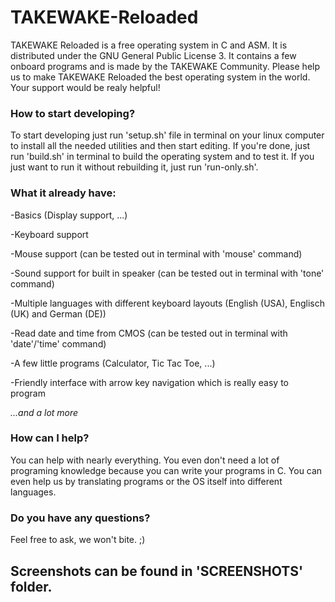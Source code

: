 # TAKEWAKE-Reloaded
TAKEWAKE Reloaded is a free operating system in C and ASM.
It is distributed under the GNU General Public License 3.
It contains a few onboard programs and is made by the TAKEWAKE Community.
Please help us to make TAKEWAKE Reloaded the best operating system in the world.
Your support would be realy helpful!

### How to start developing?
To start developing just run 'setup.sh' file in terminal on your linux computer to install all the needed utilities and then start editing.
If you're done, just run 'build.sh' in terminal to build the operating system and to test it.
If you just want to run it without rebuilding it, just run 'run-only.sh'.

### What it already have:
-Basics (Display support, ...)

-Keyboard support

-Mouse support (can be tested out in terminal with 'mouse' command)

-Sound support for built in speaker (can be tested out in terminal with 'tone' command)

-Multiple languages with different keyboard layouts (English (USA), Englisch (UK) and German (DE))

-Read date and time from CMOS (can be tested out in terminal with 'date'/'time' command)

-A few little programs (Calculator, Tic Tac Toe, ...)

-Friendly interface with arrow key navigation which is really easy to program

_...and a lot more_

### How can I help?
You can help with nearly everything.
You even don't need a lot of programing knowledge because you can write your programs in C.
You can even help us by translating programs or the OS itself into different languages.

### Do you have any questions?
Feel free to ask, we won't bite. ;)

## Screenshots can be found in 'SCREENSHOTS' folder.
